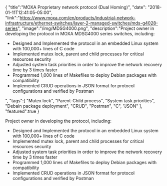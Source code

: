{
    "title":"MOXA Proprietary network protocol (Dual Homing)",
    "date": "2018-01-11T12:41:05-05:00",
    "link":"https://www.moxa.com/en/products/industrial-network-infrastructure/ethernet-switches/layer-2-managed-switches/mds-g4028-series",
    "image":"/img/MDSG4000.png",
    "description":"Project owner in developing the protocol in MOXA MDSG4000 series switches, including: <ul><li>Designed and Implemented the protocol in an embedded Linux system with 100,000+ lines of C code</li><li>Implemented mutex lock, parent and child processes for critical resources security</li><li>Adjusted system task priorities in order to improve the network recovery time by 3 times faster</li><li>Programmed 1,000 lines of Makefiles to deploy Debian packages with compatibility</li><li>Implemented CRUD operations in JSON format for protocol configurations and verified by Postman</li></ul>",
    "tags":[
          "Mutex lock",
          "Parent-Child process",
          "System task priorities",
          "Debain package deployment",
          "CRUD",
          "Postman",
          "C",
          "JSON"
        ],
    "featured":true
}


Project owner in developing the protocol, including: <ul><li>Designed and Implemented the protocol in an embedded Linux system with 100,000+ lines of C code</li><li>Implemented mutex lock, parent and child processes for critical resources security</li><li>Adjusted system task priorities in order to improve the network recovery time by 3 times faster</li><li>Programmed 1,000 lines of Makefiles to deploy Debian packages with compatibility</li><li>Implemented CRUD operations in JSON format for protocol configurations and verified by Postman</li></ul>
